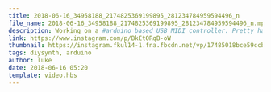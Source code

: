 ```yaml
---
title: 2018-06-16_34958188_2174825369199895_281234784959594496_n
file_name: 2018-06-16_34958188_2174825369199895_281234784959594496_n.mp4
description: Working on a #arduino based USB MIDI controller. Pretty happy with the results so far apart from the big hole at the top of the panel where I failed at cutting a hole for the screen #diysynth
link: https://www.instagram.com/p/BkEtORqB-oW
thumbnail: https://instagram.fkul14-1.fna.fbcdn.net/vp/17485018bce59ccbd52e13121002e700/5B73C1C8/t51.2885-15/sh0.08/e35/s640x640/34378495_387944735033051_3926959658966712320_n.jpg?ig_cache_key=MTgwMjc2NDY0Mzk3OTQ4Nzc2Ng%3D%3D.2
tags: diysynth, arduino
author: luke
date: 2018-06-16 05:20
template: video.hbs
---
```

